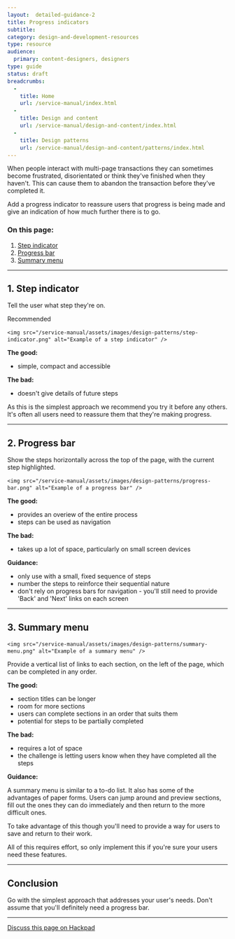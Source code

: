 ```yaml
---
layout:  detailed-guidance-2
title: Progress indicators
subtitle: 
category: design-and-development-resources
type: resource
audience:
  primary: content-designers, designers
type: guide
status: draft
breadcrumbs:
  -
    title: Home
    url: /service-manual/index.html
  -
    title: Design and content
    url: /service-manual/design-and-content/index.html
  -
    title: Design patterns
    url: /service-manual/design-and-content/patterns/index.html
---
```


When people interact with multi-page transactions they can sometimes become frustrated, 
disorientated or think they've finished when they haven't. 
This can cause them to abandon the transaction before they've completed it.

Add a progress indicator to reassure users that progress is being made and give an indication 
of how much further there is to go.

### On this page:

1. [Step indicator](#step-indicator)
2. [Progress bar](#progress-bar)
3. [Summary menu](#summary-menu)

---

<h2 class="heading-36" id="step-indicator">1. Step indicator</h2>

Tell the user what step they're on.

<div class="example">
  <div class="ribbon">Recommended</div>
  <div class="inner-block">
    
    <img src="/service-manual/assets/images/design-patterns/step-indicator.png" alt="Example of a step indicator" />
    
  </div>
</div>

**The good:**

* simple, compact and accessible

**The bad:**

* doesn't give details of future steps

As this is the simplest approach we recommend you try it before any others.
It's often all users need to reassure them that they're making progress.


---

<h2 class="heading-36" id="progress-bar">2. Progress bar</h2>

Show the steps horizontally across the top of the page, with the current step highlighted.

<div class="example">
  <div class="inner-block">
    
    <img src="/service-manual/assets/images/design-patterns/progress-bar.png" alt="Example of a progress bar" />
    
  </div>
</div>


**The good:**

* provides an overiew of the entire process
* steps can be used as navigation


**The bad:**

* takes up a lot of space, particularly on small screen devices


**Guidance:**

* only use with a small, fixed sequence of steps
* number the steps to reinforce their sequential nature
* don't rely on progress bars for navigation - you'll still need to provide 'Back' and 'Next' links on each screen

---

<h2 class="heading-36" id="summary-menu">3. Summary menu</h2>

<div class="example">
  <div class="inner-block">
  
    <img src="/service-manual/assets/images/design-patterns/summary-menu.png" alt="Example of a summary menu" />

  </div>
</div>

Provide a vertical list of links to each section, on the left of the page, which can be completed in any order.



**The good:**

* section titles can be longer
* room for more sections
* users can complete sections in an order that suits them
* potential for steps to be partially completed


**The bad:**

* requires a lot of space
* the challenge is letting users know when they have completed all the steps


**Guidance:**

A summary menu is similar to a to-do list. 
It also has some of the advantages of paper forms.
Users can jump around and preview sections,
fill out the ones they can do immediately and then return to the more difficult ones.

To take advantage of this though you'll need to provide a way for users to save and return to their work.

All of this requires effort, so only implement this if you're sure your users need these features.

---

## Conclusion

Go with the simplest approach that addresses your user's needs. 
Don't assume that you'll definitely need a progress bar.

---

[Discuss this page on Hackpad](https://designpatterns.hackpad.com/Progress-indicators-3AOrLoia9Us)

